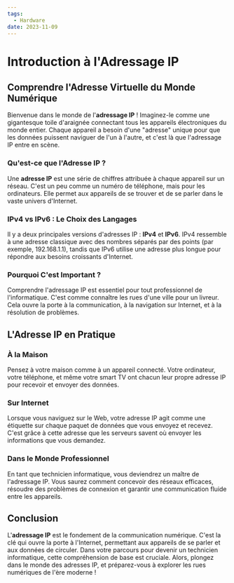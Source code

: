 ```yaml
---
tags:
  - Hardware
date: 2023-11-09
---
```

# Introduction à l'Adressage IP

## Comprendre l'Adresse Virtuelle du Monde Numérique

Bienvenue dans le monde de l'**adressage IP** ! Imaginez-le comme une gigantesque toile d'araignée connectant tous les appareils électroniques du monde entier. Chaque appareil a besoin d'une "adresse" unique pour que les données puissent naviguer de l'un à l'autre, et c'est là que l'adressage IP entre en scène.

### Qu'est-ce que l'Adresse IP ?

Une **adresse IP** est une série de chiffres attribuée à chaque appareil sur un réseau. C'est un peu comme un numéro de téléphone, mais pour les ordinateurs. Elle permet aux appareils de se trouver et de se parler dans le vaste univers d'Internet.

### IPv4 vs IPv6 : Le Choix des Langages

Il y a deux principales versions d'adresses IP : **IPv4** et **IPv6**. IPv4 ressemble à une adresse classique avec des nombres séparés par des points (par exemple, 192.168.1.1), tandis que IPv6 utilise une adresse plus longue pour répondre aux besoins croissants d'Internet.

### Pourquoi C'est Important ?

Comprendre l'adressage IP est essentiel pour tout professionnel de l'informatique. C'est comme connaître les rues d'une ville pour un livreur. Cela ouvre la porte à la communication, à la navigation sur Internet, et à la résolution de problèmes.

## L'Adresse IP en Pratique

### À la Maison

Pensez à votre maison comme à un appareil connecté. Votre ordinateur, votre téléphone, et même votre smart TV ont chacun leur propre adresse IP pour recevoir et envoyer des données.

### Sur Internet

Lorsque vous naviguez sur le Web, votre adresse IP agit comme une étiquette sur chaque paquet de données que vous envoyez et recevez. C'est grâce à cette adresse que les serveurs savent où envoyer les informations que vous demandez.

### Dans le Monde Professionnel

En tant que technicien informatique, vous deviendrez un maître de l'adressage IP. Vous saurez comment concevoir des réseaux efficaces, résoudre des problèmes de connexion et garantir une communication fluide entre les appareils.

## Conclusion

L'**adressage IP** est le fondement de la communication numérique. C'est la clé qui ouvre la porte à l'Internet, permettant aux appareils de se parler et aux données de circuler. Dans votre parcours pour devenir un technicien informatique, cette compréhension de base est cruciale. Alors, plongez dans le monde des adresses IP, et préparez-vous à explorer les rues numériques de l'ère moderne !